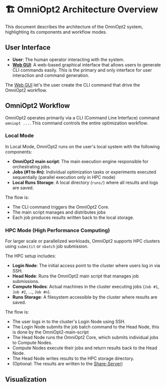 # <span class='tutorial_icon invert_in_dark_mode'>🏗️</span> OmniOpt2 Architecture Overview

<!-- What is the Architecture of OmniOpt2? -->

<!-- Category: Preparations, Basics and Setup -->

<div id="toc"></div>

This document describes the architecture of the OmniOpt2 system, highlighting its components and workflow modes.

## User Interface

- **User**: The human operator interacting with the system.  
- **[Web GUI](gui)**: A web-based graphical interface that allows users to generate CLI commands easily. This is the primary and only interface for user interaction and command generation.

The [Web GUI](gui) let's the user create the CLI command that drive the OmniOpt2 workflow.

## OmniOpt2 Workflow

OmniOpt2 operates primarily via a CLI (Command Line Interface) command `omniopt ...`. This command controls the entire optimization workflow.

### Local Mode

In Local Mode, OmniOpt2 runs on the user's local system with the following components:

- **OmniOpt2 main script**: The main execution engine responsible for orchestrating jobs.  
- **Jobs (#1 to #n)**: Individual optimization tasks or experiments executed sequentially (parallel execution only in HPC mode)
- **Local Runs Storage**: A local directory (`runs/`) where all results and logs are saved.

The flow is:

- The CLI command triggers the OmniOpt2 Core.  
- The main script manages and distributes jobs
- Each job produces results written back to the local storage.  

### HPC Mode (High Performance Computing)

For larger scale or parallelized workloads, OmniOpt2 supports HPC clusters using `submitit` or `sbatch` job submission.

The HPC setup includes:

- **Login Node**: The initial access point to the cluster where users log in via SSH.  
- **Head Node**: Runs the OmniOpt2 main script that manages job submissions.  
- **Compute Nodes**: Actual machines in the cluster executing jobs (`Job #1`, `Job #2`, ..., `Job #n`).  
- **Runs Storage**: A filesystem accessible by the cluster where results are saved.

The flow is:

- The user logs in to the cluster's Login Node using SSH.  
- The Login Node submits the job batch command to the Head Node, this is done by the OmniOpt2-main-script
- The Head Node runs the OmniOpt2 Core, which submits individual jobs to Compute Nodes.  
- Compute Nodes execute their jobs and return results back to the Head Node.  
- The Head Node writes results to the HPC storage directory.
- (Optional: The results are written to the [Share-Server](tutorials?tutorial=oo_share))

## Visualization

<img style="max-width: 100%;" data-lightsrc="documentation/output_light/architecture.svg" data-darksrc="documentation/output_dark/architecture.svg" />
